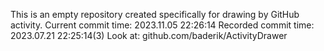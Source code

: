 This is an empty repository created specifically for drawing by GitHub activity.
Current commit time: 2023.11.05 22:26:14
Recorded commit time: 2023.07.21 22:25:14(3)
Look at: github.com/baderik/ActivityDrawer
